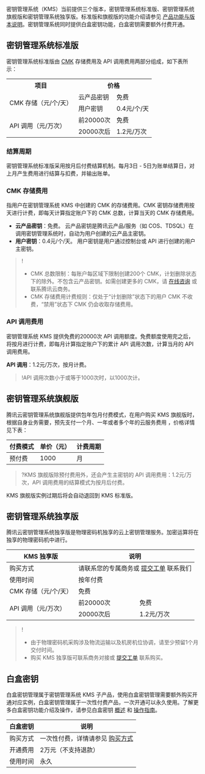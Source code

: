 密钥管理系统（KMS）当前提供三个版本，密钥管理系统标准版、密钥管理系统旗舰版和密钥管理系统独享版。标准版和旗舰版的功能介绍请参见 [产品功能与版本说明](https://cloud.tencent.com/document/product/573/34372)。密钥管理系统同时提供白盒密钥功能，白盒密钥需要额外付费开通。

## 密钥管理系统标准版
密钥管理系统标准版由 [CMK](https://cloud.tencent.com/document/product/573/8781) 存储费用及 API 调用费用两部分组成，如下表所示：

<table>
   <tr>
      <th>项目</th>
      <th colspan="2">价格</th>
   </tr>
   <tr>
      <td rowspan="2">CMK 存储（元/个/天）</td>
      <td>云产品密钥</td>
      <td>免费</td>
   </tr>
   <tr>
      <td>用户密钥</td>
      <td>0.4元/个/天</td>
   </tr>
   <tr>
      <td rowspan="2">API 调用（元/万次）</td>
      <td>前20000次</td>
      <td>免费</td>
   </tr>
   <tr>
      <td>20000次后</td>
      <td>1.2元/万次</td>
   </tr>
</table>

### 结算周期

密钥管理系统标准版采用按月后付费结算机制。每月3日 - 5日为账单结算日，对上月产生费用进行结算与扣费，并输出账单。

### CMK 存储费用

指用户在密钥管理系统 KMS 中创建的 CMK 的存储费用。CMK 密钥存储费用按天进行计费，即每天计算指定账户下的 CMK 总数，计算当天的 CMK 存储费用。

- **云产品密钥**：免费。 云产品密钥是腾讯云产品/服务（如 COS、TDSQL）在调用密钥管理系统时，自动为用户创建的云产品主密钥。
- **用户密钥**：0.4元/个/天。 用户密钥是用户通过控制台或 API 进行创建的用户主密钥。

> !
> - CMK 总数限制：每账户每区域下限制创建200个 CMK，计划删除状态下的除外。不包含云产品密钥。如需创建更多的 CMK，请 [在线咨询](https://cloud.tencent.com/online-service?from=sales&source=PRESALE) 或联系腾讯云商务。
> - CMK 存储费用计费规则：仅处于“计划删除”状态下的用户 CMK 不收费，“禁用”状态下 CMK 仍会收取存储费用。

### API 调用费用

密钥管理系统 KMS 提供免费的20000次 API 调用额度。免费额度使用完之后，将按月进行计费，即每月计算指定账户下的累计 API 调用次数，计算当月的 API 调用费用。

**API 调用**：1.2元/万次，按月计费。

> !API 调用次数小于或等于1000次时，以1000次计。

## 密钥管理系统旗舰版

腾讯云密钥管理系统旗舰版提供包年包月付费模式，在用户购买 KMS 旗舰版时，根据自身业务需要，预先支付一个月、一年或者多个年的云服务费用 ，价格详情见下表：

| 付费模式 | 单价（元） | 计费周期 |
| -------- | ---------- | -------- |
| 预付费   | 1000       | 月       |

>?KMS 旗舰版除预付费用外，还会产生主密钥的 API 调用费用：1.2元/万次，API 调用费用的结算模式为按月后付费。
>

KMS 旗舰版实例过期后将会自动退回到 KMS 标准版。


## 密钥管理系统独享版[](id:dxb)
腾讯云密钥管理系统独享版是物理密码机独享的云上密钥管理服务。加密运算将在独享的物理密码机中进行。
<table>
<thead>
<tr>
<th>KMS 独享版</th>
<th colspan=2 >说明</th>
</tr>
</thead>
<tbody><tr>
<td>购买方式</td>
<td colspan=2 >请联系您的专属商务或 <a href="https://console.cloud.tencent.com/workorder/category">提交工单</a> 联系我们</td>
</tr>
<tr>
<td>使用时间</td>
<td colspan=2 >按年付费</td>
</tr>
<tr>
<td>CMK 存储（元/个/天）</td>
<td colspan=2 >免费</td>
</tr>
<tr>
<td rowspan=2 >API 调用（元/万次）</td>
<td>前20000次</td>
<td>免费</td>
</tr>
<tr>
<td>20000次后</td>
<td>1.2元/万次</td>
</tr>
</tbody></table>


>!
>- 由于物理密码机采购涉及物流运输以及机房机位协调，请至少预留1个月交付时间。
>- 购买 KMS 独享版可联系商务对接或 [提交工单](https://cloud.tencent.com/online-service) 联系购买。
## 白盒密钥

白盒密钥管理属于密钥管理系统 KMS 子产品，使用白盒密钥管理需要额外购买开通对应实例，白盒密钥管理属于一次性付费产品，一次开通可以永久使用。了解更多白盒密钥功能介绍及操作，请参见白盒密钥 [概述](https://cloud.tencent.com/document/product/573/43178) 和 [操作指南](https://cloud.tencent.com/document/product/573/43179)。

| 白盒密钥 | 说明                                                         |
| -------- | ------------------------------------------------------------ |
| 购买方式 | 一次性付费，详情请参见 [购买方式](https://cloud.tencent.com/document/product/573/18809#.E8.B4.AD.E4.B9.B0.E7.99.BD.E7.9B.92.E5.AF.86.E9.92.A5) |
| 开通费用 | 2万元（不支持退款）                                          |
| 使用时间 | 永久                                                         |

